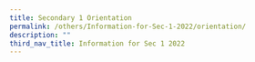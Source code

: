 ```yaml
---
title: Secondary 1 Orientation
permalink: /others/Information-for-Sec-1-2022/orientation/
description: ""
third_nav_title: Information for Sec 1 2022
---
```

